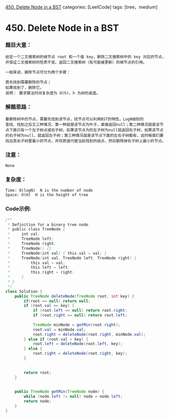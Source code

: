 [450. Delete Node in a BST](https://leetcode.com/problems/delete-node-in-a-bst/)
categories: [LeetCode]
tags: [tree，medium] 
# 450. Delete Node in a BST

### 题目大意：
    给定一个二叉搜索树的根节点 root 和一个值 key，删除二叉搜索树中的 key 对应的节点，并保证二叉搜索树的性质不变。返回二叉搜索树（有可能被更新）的根节点的引用。

    一般来说，删除节点可分为两个步骤：

    首先找到需要删除的节点；
    如果找到了，删除它。
    说明： 要求算法时间复杂度为 O(h)，h 为树的高度。
### 解题思路：
    要删除树中的节点，需要先找到该节点，找节点可以利用BST的特性，LogN级别的
    查找，找到之后又三种情况，第一种就是该节点为叶子，直接返回null；第二种情况就是该节点下面只有一个左子树点或右子树，如果该节点为的左子树为null就返回右子树，如果该节点的右子树为null，就返回左子树；第三种情况就是该节点下面的左右子树都有，这时候我们要找出其右子树里最小的节点，并将其值代替当前找到的结点，然后删除掉右子树上最小的节点。
### 注意：
    None
### 复杂度：
    Time: O(logN)  N is the number of node
    Space: O(H)  H is the height of tree
### Code示例:
```Java
/**
 * Definition for a binary tree node.
 * public class TreeNode {
 *     int val;
 *     TreeNode left;
 *     TreeNode right;
 *     TreeNode() {}
 *     TreeNode(int val) { this.val = val; }
 *     TreeNode(int val, TreeNode left, TreeNode right) {
 *         this.val = val;
 *         this.left = left;
 *         this.right = right;
 *     }
 * }
 */
class Solution {
    public TreeNode deleteNode(TreeNode root, int key) {
        if(root == null) return null;
        if (root.val == key) {
            if (root.left == null) return root.right;
            if (root.right == null) return root.left;
            
            TreeNode minNode = getMin(root.right);
            root.val = minNode.val;
            root.right = deleteNode(root.right, minNode.val);
        } else if (root.val > key) {
            root.left = deleteNode(root.left, key);
        } else {
            root.right = deleteNode(root.right, key);
        }
        
        
        return root;
    }
    
    
    public TreeNode getMin(TreeNode node) {
        while (node.left != null) node = node.left;
        return node;
    }
}
```
